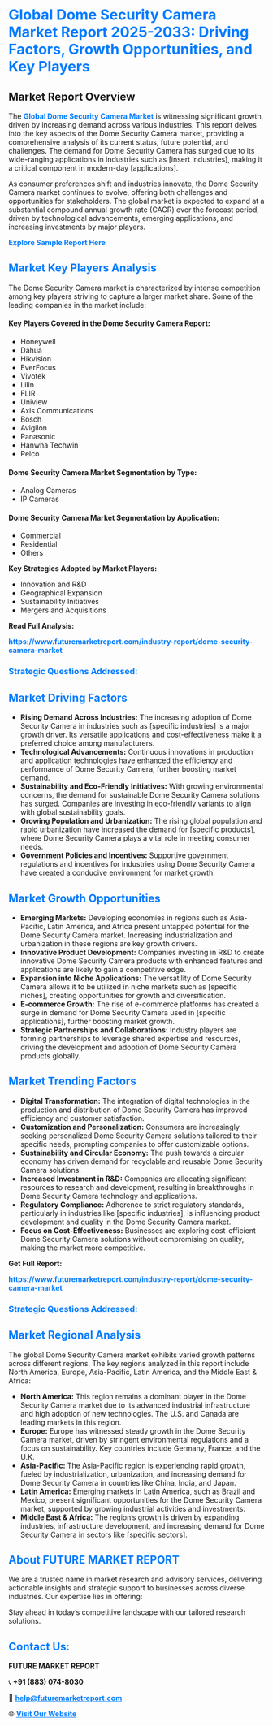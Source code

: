 <h1 style="color: #007BFF;">Global Dome Security Camera Market Report 2025-2033: Driving Factors, Growth Opportunities, and Key Players</h1>

<section id="overview">
<h2>Market Report Overview</h2>
<p>The <a href="https://www.futuremarketreport.com/industry-report/dome-security-camera-market" style="color: #007BFF; text-decoration: none;"><strong>Global Dome Security Camera Market</strong></a> is witnessing significant growth, driven by increasing demand across various industries. This report delves into the key aspects of the Dome Security Camera market, providing a comprehensive analysis of its current status, future potential, and challenges. The demand for Dome Security Camera has surged due to its wide-ranging applications in industries such as [insert industries], making it a critical component in modern-day [applications].</p>
<p>As consumer preferences shift and industries innovate, the Dome Security Camera market continues to evolve, offering both challenges and opportunities for stakeholders. The global market is expected to expand at a substantial compound annual growth rate (CAGR) over the forecast period, driven by technological advancements, emerging applications, and increasing investments by major players.</p>
</section>

<section id="overview">
<p><a href="https://www.futuremarketreport.com/request-sample/reportId=115526" style="color: #007BFF; text-decoration: none;"><strong>Explore Sample Report Here</strong></a></p>
</section>

<section id="key-players">
<h2 style="color: #007BFF;">Market Key Players Analysis</h2>
<p>The Dome Security Camera market is characterized by intense competition among key players striving to capture a larger market share. Some of the leading companies in the market include:</p>
<h4>Key Players Covered in the Dome Security Camera Report:</h4>
<ul><li>Honeywell</li><li>Dahua</li><li>Hikvision</li><li>EverFocus</li><li>Vivotek</li><li>Lilin</li><li>FLIR</li><li>Uniview</li><li>Axis Communications</li><li>Bosch</li><li>Avigilon</li><li>Panasonic</li><li>Hanwha Techwin</li><li>Pelco</li></ul>
<h4>Dome Security Camera Market Segmentation by Type:</h4>
<ul><li>Analog Cameras</li><li>IP Cameras</li></ul>

<h4>Dome Security Camera Market Segmentation by Application:</h4>
<ul><li>Commercial</li><li>Residential</li><li>Others</li></ul>
<p><strong>Key Strategies Adopted by Market Players:</strong></p>
<ul>
<li>Innovation and R&D</li>
<li>Geographical Expansion</li>
<li>Sustainability Initiatives</li>
<li>Mergers and Acquisitions</li>
</ul>
</section>

<section>
<p><strong>Read Full Analysis: </strong></p><a href="https://www.futuremarketreport.com/industry-report/dome-security-camera-market" style="color: #007BFF; text-decoration: none;"><strong>https://www.futuremarketreport.com/industry-report/dome-security-camera-market</strong></a>
<h3 style="color: #007BFF;">Strategic Questions Addressed:</h3>
</section>

<section id="driving-factors">
<h2 style="color: #007BFF;">Market Driving Factors</h2>
<ul>
<li><strong>Rising Demand Across Industries:</strong> The increasing adoption of Dome Security Camera in industries such as [specific industries] is a major growth driver. Its versatile applications and cost-effectiveness make it a preferred choice among manufacturers.</li>
<li><strong>Technological Advancements:</strong> Continuous innovations in production and application technologies have enhanced the efficiency and performance of Dome Security Camera, further boosting market demand.</li>
<li><strong>Sustainability and Eco-Friendly Initiatives:</strong> With growing environmental concerns, the demand for sustainable Dome Security Camera solutions has surged. Companies are investing in eco-friendly variants to align with global sustainability goals.</li>
<li><strong>Growing Population and Urbanization:</strong> The rising global population and rapid urbanization have increased the demand for [specific products], where Dome Security Camera plays a vital role in meeting consumer needs.</li>
<li><strong>Government Policies and Incentives:</strong> Supportive government regulations and incentives for industries using Dome Security Camera have created a conducive environment for market growth.</li>
</ul>
</section>

<section id="growth-opportunities">
<h2 style="color: #007BFF;">Market Growth Opportunities</h2>
<ul>
<li><strong>Emerging Markets:</strong> Developing economies in regions such as Asia-Pacific, Latin America, and Africa present untapped potential for the Dome Security Camera market. Increasing industrialization and urbanization in these regions are key growth drivers.</li>
<li><strong>Innovative Product Development:</strong> Companies investing in R&D to create innovative Dome Security Camera products with enhanced features and applications are likely to gain a competitive edge.</li>
<li><strong>Expansion into Niche Applications:</strong> The versatility of Dome Security Camera allows it to be utilized in niche markets such as [specific niches], creating opportunities for growth and diversification.</li>
<li><strong>E-commerce Growth:</strong> The rise of e-commerce platforms has created a surge in demand for Dome Security Camera used in [specific applications], further boosting market growth.</li>
<li><strong>Strategic Partnerships and Collaborations:</strong> Industry players are forming partnerships to leverage shared expertise and resources, driving the development and adoption of Dome Security Camera products globally.</li>
</ul>
</section>

<section id="trending-factors">
<h2 style="color: #007BFF;">Market Trending Factors</h2>
<ul>
<li><strong>Digital Transformation:</strong> The integration of digital technologies in the production and distribution of Dome Security Camera has improved efficiency and customer satisfaction.</li>
<li><strong>Customization and Personalization:</strong> Consumers are increasingly seeking personalized Dome Security Camera solutions tailored to their specific needs, prompting companies to offer customizable options.</li>
<li><strong>Sustainability and Circular Economy:</strong> The push towards a circular economy has driven demand for recyclable and reusable Dome Security Camera solutions.</li>
<li><strong>Increased Investment in R&D:</strong> Companies are allocating significant resources to research and development, resulting in breakthroughs in Dome Security Camera technology and applications.</li>
<li><strong>Regulatory Compliance:</strong> Adherence to strict regulatory standards, particularly in industries like [specific industries], is influencing product development and quality in the Dome Security Camera market.</li>
<li><strong>Focus on Cost-Effectiveness:</strong> Businesses are exploring cost-efficient Dome Security Camera solutions without compromising on quality, making the market more competitive.</li>
</ul>
</section>

<section>
<p><strong>Get Full Report: </strong></p><a href="https://www.futuremarketreport.com/industry-report/dome-security-camera-market" style="color: #007BFF; text-decoration: none;"><strong>https://www.futuremarketreport.com/industry-report/dome-security-camera-market</strong></a>
<h3 style="color: #007BFF;">Strategic Questions Addressed:</h3>
</section>


<section id="regional-analysis">
<h2 style="color: #007BFF;">Market Regional Analysis</h2>
<p>The global Dome Security Camera market exhibits varied growth patterns across different regions. The key regions analyzed in this report include North America, Europe, Asia-Pacific, Latin America, and the Middle East & Africa:</p>
<ul>
<li><strong>North America:</strong> This region remains a dominant player in the Dome Security Camera market due to its advanced industrial infrastructure and high adoption of new technologies. The U.S. and Canada are leading markets in this region.</li>
<li><strong>Europe:</strong> Europe has witnessed steady growth in the Dome Security Camera market, driven by stringent environmental regulations and a focus on sustainability. Key countries include Germany, France, and the U.K.</li>
<li><strong>Asia-Pacific:</strong> The Asia-Pacific region is experiencing rapid growth, fueled by industrialization, urbanization, and increasing demand for Dome Security Camera in countries like China, India, and Japan.</li>
<li><strong>Latin America:</strong> Emerging markets in Latin America, such as Brazil and Mexico, present significant opportunities for the Dome Security Camera market, supported by growing industrial activities and investments.</li>
<li><strong>Middle East & Africa:</strong> The region’s growth is driven by expanding industries, infrastructure development, and increasing demand for Dome Security Camera in sectors like [specific sectors].</li>
</ul>
</section>

<footer>
<h2 style="color: #007BFF;">About FUTURE MARKET REPORT</h2>
<p>We are a trusted name in market research and advisory services, delivering actionable insights and strategic support to businesses across diverse industries. Our expertise lies in offering:</p>

<p>Stay ahead in today’s competitive landscape with our tailored research solutions.</p>

<h2 style="color: #007BFF;">Contact Us:</h2>
<p><strong>FUTURE MARKET REPORT</strong></p>
<p>📞 <strong>+91 (883) 074-8030</strong></p>
<p>📧 <strong><a href="mailto:help@futuremarketreport.com" style="color: #007BFF;">help@futuremarketreport.com</a></strong></p>
<p>🌐 <strong><a href="https://www.futuremarketreport.com/" style="color: #007BFF;">Visit Our Website</a></strong></p>
</footer>